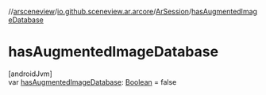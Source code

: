 //[arsceneview](../../../index.md)/[io.github.sceneview.ar.arcore](../index.md)/[ArSession](index.md)/[hasAugmentedImageDatabase](has-augmented-image-database.md)

# hasAugmentedImageDatabase

[androidJvm]\
var [hasAugmentedImageDatabase](has-augmented-image-database.md): [Boolean](https://kotlinlang.org/api/latest/jvm/stdlib/kotlin/-boolean/index.html) = false
